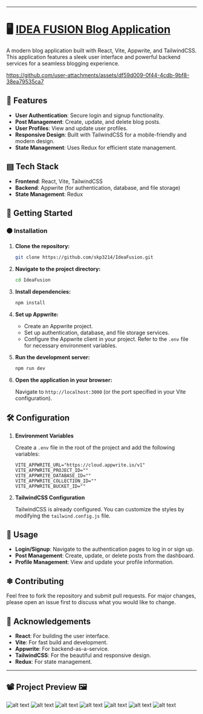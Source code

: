 
---

# 🖥 [IDEA FUSION Blog Application](#project-preview)

A modern blog application built with React, Vite, Appwrite, and TailwindCSS. This application features a sleek user interface and powerful backend services for a seamless blogging experience. 

https://github.com/user-attachments/assets/df59d009-0f44-4cdb-9bf8-38ea79535ca7

## 💎 Features

- **User Authentication**: Secure login and signup functionality.
- **Post Management**: Create, update, and delete blog posts.
- **User Profiles**: View and update user profiles.
- **Responsive Design**: Built with TailwindCSS for a mobile-friendly and modern design.
- **State Management**: Uses Redux for efficient state management.

## ▤ Tech Stack

- **Frontend**: React, Vite, TailwindCSS
- **Backend**: Appwrite (for authentication, database, and file storage)
- **State Management**: Redux

## 👊 Getting Started


### 🟠 Installation

1. **Clone the repository:**

    ```bash
    git clone https://github.com/skp3214/IdeaFusion.git
    ```

2. **Navigate to the project directory:**

    ```bash
    cd IdeaFusion
    ```

3. **Install dependencies:**

    ```bash
    npm install
    ```

4. **Set up Appwrite:**
   - Create an Appwrite project.
   - Set up authentication, database, and file storage services.
   - Configure the Appwrite client in your project. Refer to the `.env` file for necessary environment variables.

5. **Run the development server:**

    ```bash
    npm run dev
    ```

6. **Open the application in your browser:**

    Navigate to `http://localhost:3000` (or the port specified in your Vite configuration).

## 🛠️ Configuration

1. **Environment Variables**

   Create a `.env` file in the root of the project and add the following variables:

    ```env
    VITE_APPWRITE_URL="https://cloud.appwrite.io/v1"
    VITE_APPWRITE_PROJECT_ID=""
    VITE_APPWRITE_DATABASE_ID=""
    VITE_APPWRITE_COLLECTION_ID=""
    VITE_APPWRITE_BUCKET_ID=""
    ```

2. **TailwindCSS Configuration**

   TailwindCSS is already configured. You can customize the styles by modifying the `tailwind.config.js` file.

## 🏹 Usage

- **Login/Signup**: Navigate to the authentication pages to log in or sign up.
- **Post Management**: Create, update, or delete posts from the dashboard.
- **Profile Management**: View and update your profile information.

## ❄ Contributing

Feel free to fork the repository and submit pull requests. For major changes, please open an issue first to discuss what you would like to change.


## 🔭 Acknowledgements

- **React**: For building the user interface.
- **Vite**: For fast build and development.
- **Appwrite**: For backend-as-a-service.
- **TailwindCSS**: For the beautiful and responsive design.
- **Redux**: For state management.

---
## 📽 Project Preview 🖼️
![alt text](/projectpreview/image.png)
![alt text](/projectpreview/image-1.png)
![alt text](/projectpreview/image-2.png)
![alt text](/projectpreview/image-3.png)
![alt text](/projectpreview/image-4.png)
![alt text](/projectpreview/image-5.png)
![alt text](/projectpreview/image-6.png)
